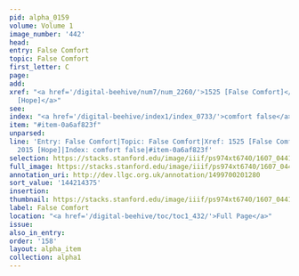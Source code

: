 ```yaml
---
pid: alpha_0159
volume: Volume 1
image_number: '442'
head:
entry: False Comfort
topic: False Comfort
first_letter: C
page:
add:
xref: "<a href='/digital-beehive/num7/num_2260/'>1525 [False Comfort]</a>|<a href='/digital-beehive/num9/num_2949/'>2015
  [Hope]</a>"
see:
index: "<a href='/digital-beehive/index1/index_0733/'>comfort false</a>"
item: "#item-0a6af823f"
unparsed:
line: 'Entry: False Comfort|Topic: False Comfort|Xref: 1525 [False Comfort]|Xref:
  2015 [Hope]|Index: comfort false|#item-0a6af823f'
selection: https://stacks.stanford.edu/image/iiif/ps974xt6740/1607_0441/810,4375,3083,708/full/0/default.jpg
full_image: https://stacks.stanford.edu/image/iiif/ps974xt6740/1607_0441/full/full/0/default.jpg
annotation_uri: http://dev.llgc.org.uk/annotation/1499700201280
sort_value: '144214375'
insertion:
thumbnail: https://stacks.stanford.edu/image/iiif/ps974xt6740/1607_0441/810,4375,600,180/250,/0/default.jpg
label: False Comfort
location: "<a href='/digital-beehive/toc/toc1_432/'>Full Page</a>"
issue:
also_in_entry:
order: '158'
layout: alpha_item
collection: alpha1
---
```

